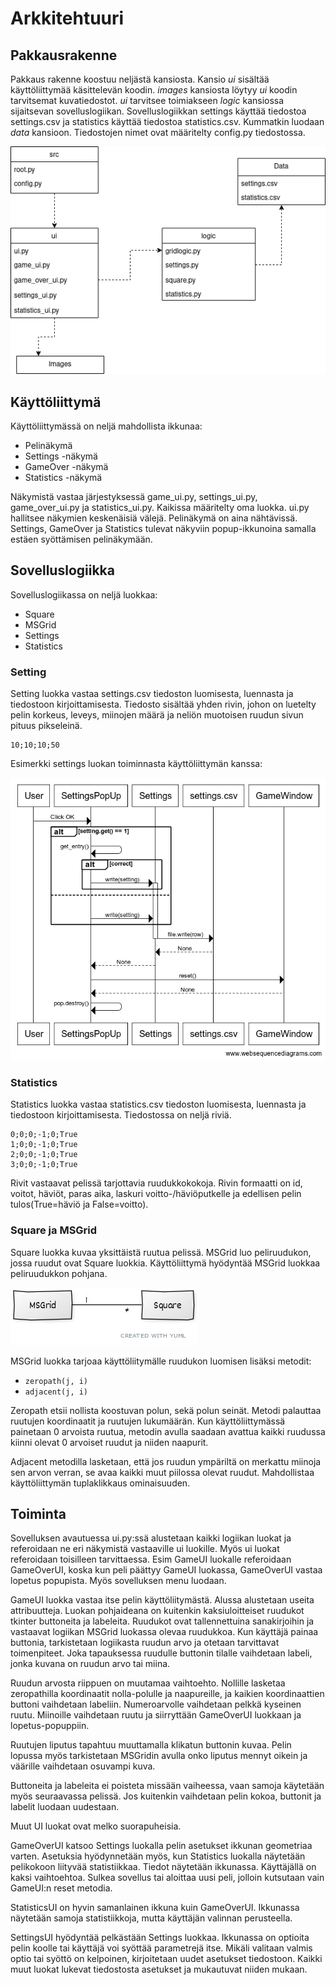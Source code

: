 # Arkkitehtuuri

## Pakkausrakenne

Pakkaus rakenne koostuu neljästä kansiosta. Kansio *ui* sisältää käyttöliittymää käsittelevän koodin. *images* kansiosta löytyy *ui* koodin tarvitsemat kuvatiedostot. *ui* tarvitsee toimiakseen *logic* kansiossa sijaitsevan sovelluslogiikan. Sovelluslogiikkan settings käyttää tiedostoa settings.csv ja statistics käyttää tiedostoa statistics.csv. Kummatkin luodaan *data* kansioon. Tiedostojen nimet ovat määritelty config.py tiedostossa.

![pakkausrakenne](./kuvat/pakkausrakenne.png)

## Käyttöliittymä

Käyttöliittymässä on neljä mahdollista ikkunaa:
- Pelinäkymä
- Settings -näkymä
- GameOver -näkymä
- Statistics -näkymä

Näkymistä vastaa järjestyksessä game_ui.py, settings_ui.py, game_over_ui.py ja statistics_ui.py. Kaikissa määritelty oma luokka. ui.py hallitsee näkymien keskenäisiä välejä. Pelinäkymä on aina nähtävissä. Settings, GameOver ja Statistics tulevat näkyviin popup-ikkunoina samalla estäen syöttämisen pelinäkymään. 

## Sovelluslogiikka

Sovelluslogiikassa on neljä luokkaa:
- Square
- MSGrid
- Settings
- Statistics

### Setting
Setting luokka vastaa settings.csv tiedoston luomisesta, luennasta ja tiedostoon kirjoittamisesta. Tiedosto sisältää yhden rivin, johon on luetelty pelin korkeus, leveys, miinojen määrä ja neliön muotoisen ruudun sivun pituus pikseleinä.
```
10;10;10;50
```

Esimerkki settings luokan toiminnasta käyttöliittymän kanssa:

![settings](./kuvat/www.websequencediagrams.com.png)

### Statistics
Statistics luokka vastaa statistics.csv tiedoston luomisesta, luennasta ja tiedostoon kirjoittamisesta. Tiedostossa on neljä riviä.
```
0;0;0;-1;0;True
1;0;0;-1;0;True
2;0;0;-1;0;True
3;0;0;-1;0;True
```
Rivit vastaavat pelissä tarjottavia ruudukkokokoja. Rivin formaatti on id, voitot, häviöt, paras aika, laskuri voitto-/häviöputkelle ja edellisen pelin tulos(True=häviö ja False=voitto).

### Square ja MSGrid
Square luokka kuvaa yksittäistä ruutua pelissä. MSGrid luo peliruudukon, jossa ruudut ovat Square luokkia. Käyttöliittymä hyödyntää MSGrid luokkaa peliruudukkon pohjana.

![logic](./kuvat/0b777cb4.jpg )

MSGrid luokka tarjoaa käyttöliitymälle ruudukon luomisen lisäksi metodit:
- `zeropath(j, i)`
- `adjacent(j, i)`

Zeropath etsii nollista koostuvan polun, sekä polun seinät. Metodi palauttaa ruutujen koordinaatit ja ruutujen lukumäärän. Kun käyttöliittymässä painetaan 0 arvoista ruutua, metodin avulla saadaan avattua kaikki ruudussa kiinni olevat 0 arvoiset ruudut ja niiden naapurit. 

Adjacent metodilla lasketaan, että jos ruudun ympäriltä on merkattu miinoja sen arvon verran, se avaa kaikki muut piilossa olevat ruudut. Mahdollistaa käyttöliittymän tuplaklikkaus ominaisuuden.

## Toiminta
Sovelluksen avautuessa ui.py:ssä alustetaan kaikki logiikan luokat ja referoidaan ne eri näkymistä vastaaville ui luokille. Myös ui luokat referoidaan toisilleen tarvittaessa. Esim GameUI luokalle referoidaan GameOverUI, koska kun peli päättyy GameUI luokassa, GameOverUI vastaa lopetus popupista. Myös sovelluksen menu luodaan. 

GameUI luokka vastaa itse pelin käyttöliitymästä.  Alussa alustetaan useita attribuutteja. Luokan pohjaideana on kuitenkin kaksiuloitteiset ruudukot tkinter buttoneita ja labeleita. Ruudukot ovat tallennettuina sanakirjoihin ja vastaavat logiikan MSGrid luokassa olevaa ruudukkoa. Kun käyttäjä painaa buttonia, tarkistetaan logiikasta ruudun arvo ja otetaan tarvittavat toimenpiteet. Joka tapauksessa ruudulle buttonin tilalle vaihdetaan labeli, jonka kuvana on ruudun arvo tai miina. 

Ruudun arvosta riippuen on muutamaa vaihtoehto. 
Nollille lasketaa zeropathilla koordinaatit nolla-polulle ja naapureille, ja kaikien koordinaattien buttoni vaihdetaan labeliin. Numeroarvolle vaihdetaan pelkkä kyseinen ruutu. Miinoille vaihdetaan ruutu ja siirryttään GameOverUI luokkaan ja lopetus-popuppiin. 

Ruutujen liputus tapahtuu muuttamalla klikatun buttonin kuvaa. Pelin lopussa myös tarkistetaan MSGridin avulla onko liputus mennyt oikein ja väärille vaihdetaan osuvampi kuva. 

Buttoneita ja labeleita ei poisteta missään vaiheessa, vaan samoja käytetään myös seuraavassa pelissä. Jos kuitenkin vaihdetaan pelin kokoa, buttonit ja labelit luodaan uudestaan. 

Muut UI luokat ovat melko suorapuheisia. 

GameOverUI katsoo Settings luokalla pelin asetukset ikkunan geometriaa varten. Asetuksia hyödynnetään myös, kun Statistics luokalla näytetään pelikokoon liityvää statistiikkaa. Tiedot näytetään ikkunassa. Käyttäjällä on kaksi vaihtoehtoa. Sulkea sovellus tai aloittaa uusi peli, jolloin kutsutaan vain GameUI:n reset metodia.

StatisticsUI on hyvin samanlainen ikkuna kuin GameOverUI. Ikkunassa näytetään samoja statistiikkoja, mutta käyttäjän valinnan perusteella.

SettingsUI hyödyntää pelkästään Settings luokkaa. Ikkunassa on optioita pelin koolle tai käyttäjä voi syöttää parametrejä itse. Mikäli valitaan valmis optio tai syöttö on kelpoinen, kirjoitetaan uudet asetukset tiedostoon. Kaikki muut luokat lukevat tiedostosta asetukset ja mukautuvat niiden mukaan.
